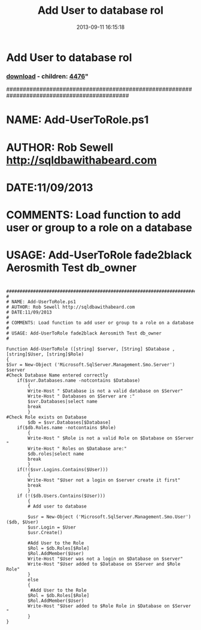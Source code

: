 ﻿---
pid:            4459
parent:         0
children:       4476
poster:         SQLDBAwithabeard
title:          Add User to database rol
date:           2013-09-11 16:15:18
format:         posh
---

# Add User to database rol

### [download](4459.ps1) - children: [4476](4476.md)"

#############################################################################################
#
# NAME: Add-UserToRole.ps1
# AUTHOR: Rob Sewell http://sqldbawithabeard.com
# DATE:11/09/2013
#
# COMMENTS: Load function to add user or group to a role on a database
#
# USAGE: Add-UserToRole fade2black Aerosmith Test db_owner
#  

```posh
#############################################################################################
#
# NAME: Add-UserToRole.ps1
# AUTHOR: Rob Sewell http://sqldbawithabeard.com
# DATE:11/09/2013
#
# COMMENTS: Load function to add user or group to a role on a database
#
# USAGE: Add-UserToRole fade2black Aerosmith Test db_owner
#        

Function Add-UserToRole ([string] $server, [String] $Database , [string]$User, [string]$Role)
{
$Svr = New-Object ('Microsoft.SqlServer.Management.Smo.Server') $server
#Check Database Name entered correctly
    if($svr.Databases.name -notcontains $Database)
        {
        Write-Host " $Database is not a valid database on $Server"
        Write-Host " Databases on $Server are :"
        $svr.Databases|select name
        break
        }
#Check Role exists on Database
        $db = $svr.Databases[$Database]
    if($db.Roles.name -notcontains $Role)
        {
        Write-Host " $Role is not a valid Role on $Database on $Server  "
        Write-Host " Roles on $Database are:"
        $db.roles|select name
        break
        }
    if(!($svr.Logins.Contains($User)))
        {
        Write-Host "$User not a login on $server create it first"
        break
        }
    if (!($db.Users.Contains($User)))
        {
        # Add user to database

        $usr = New-Object ('Microsoft.SqlServer.Management.Smo.User') ($db, $User)
        $usr.Login = $User
        $usr.Create()

        #Add User to the Role
        $Rol = $db.Roles[$Role]
        $Rol.AddMember($User)
        Write-Host "$User was not a login on $Database on $server"
        Write-Host "$User added to $Database on $Server and $Role Role"
        }
        else
        {
         #Add User to the Role
        $Rol = $db.Roles[$Role]
        $Rol.AddMember($User)
        Write-Host "$User added to $Role Role in $Database on $Server "
        }
}
```
